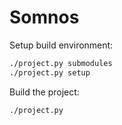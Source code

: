 # Somnos

Setup build environment:
```bash
./project.py submodules
./project.py setup
```

Build the project:
```bash
./project.py
```